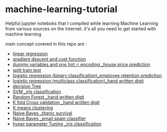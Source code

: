 # machine-learning-tutorial

Helpful jupyter noteboks that I compiled while learning Machine Learning from various sources on the Internet.
it's all you need to get started with machine learning

main concept covered in this repo are :


- [linear regression](https://github.com/Ines-chihi3/machine-learning-tutorial/tree/master/machine%20Learning%20models/1_linear_reg_simple_variable) 
- [gradient descent and cost function](https://github.com/Ines-chihi3/machine-learning-tutorial/tree/master/machine%20Learning%20models/4-Gradient%20Descent%20and%20Cost%20Function) 
- [dummy variables and one hot 🔥 encoding _house price prediction](https://github.com/Ines-chihi3/machine-learning-tutorial/tree/master/machine%20Learning%20models/6-Dummy%20Variables%20%26%20One%20Hot%20Encoding-house%20price%20prediction)
- [split train test](https://github.com/Ines-chihi3/machine-learning-tutorial/tree/master/machine%20Learning%20models/7-Training%20and%20Testing%20Data) 
- [logistic regression (binary classification)_employee retention prediction](https://github.com/Ines-chihi3/machine-learning-tutorial/tree/master/machine%20Learning%20models/8-Logistic%20Regression%20(Binary%20Classification)-employee%20retention%20prediction)
- [logistic regression (multiclass classification)_hand written digit](https://github.com/Ines-chihi3/machine-learning-tutorial/tree/master/machine%20Learning%20models/8-Logistic%20Regression%20(Multiclass%20Classification)-hand%20written%20digit)
- [decision Tree](https://github.com/Ines-chihi3/machine-learning-tutorial/tree/master/machine%20Learning%20models/9-Decision%20Tree)
- [SVM _iris classification](https://github.com/Ines-chihi3/machine-learning-tutorial/tree/master/machine%20Learning%20models/10-Support%20Vector%20Machine%20(SVM)%20-%20iris%20classification)
- [Random Forest _hand written digit](https://github.com/Ines-chihi3/machine-learning-tutorial/tree/master/machine%20Learning%20models/11-Random%20Forest-hand%20written%20digit)
- [K fold Cross validation _hand written digit](https://github.com/Ines-chihi3/machine-learning-tutorial/tree/master/machine%20Learning%20models/12%20-%20K%20Fold%20Cross%20Validation-hand%20written%20digit)
- [K means clustering](https://github.com/Ines-chihi3/machine-learning-tutorial/tree/master/machine%20Learning%20models/13-%20K%20Means%20Clustering-unsupervised%20machine%20learning%20Clustering)
- [Naive Bayes _titanic survival](https://github.com/Ines-chihi3/machine-learning-tutorial/tree/master/machine%20Learning%20models/14-Naive%20Bayes%20Part%201-titanic%20survival%20dataset)
- [Naive Bayes _email spam classifier](https://github.com/Ines-chihi3/machine-learning-tutorial/tree/master/machine%20Learning%20models/15-%20Naive%20Bayes%20Part%202%20-%20email%20spam%20classifier)
- [hyper parameter Tuning _iris classification](https://github.com/Ines-chihi3/machine-learning-tutorial/tree/master/machine%20Learning%20models/16-%20Hyper%20parameter%20Tuning-iris%20flower%20classification)


